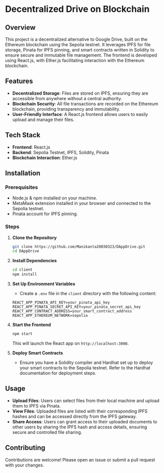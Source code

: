 # Decentralized Drive on Blockchain

## Overview
This project is a decentralized alternative to Google Drive, built on the Ethereum blockchain using the Sepolia testnet. It leverages IPFS for file storage, Pinata for IPFS pinning, and smart contracts written in Solidity to ensure secure and immutable file management. The frontend is developed using React.js, with Ether.js facilitating interaction with the Ethereum blockchain.

## Features
- **Decentralized Storage**: Files are stored on IPFS, ensuring they are accessible from anywhere without a central authority.
- **Blockchain Security**: All file transactions are recorded on the Ethereum blockchain, providing transparency and immutability.
- **User-Friendly Interface**: A React.js frontend allows users to easily upload and manage their files.

## Tech Stack
- **Frontend**: React.js
- **Backend**: Sepolia Testnet, IPFS, Solidity, Pinata
- **Blockchain Interaction**: Ether.js

## Installation

### Prerequisites
- Node.js & npm installed on your machine.
- MetaMask extension installed in your browser and connected to the Sepolia testnet.
- Pinata account for IPFS pinning.

### Steps
1. **Clone the Repository**
    ```bash
    git clone https://github.com/Manikanta20030323/DAppDrive.git
    cd DAppDrive
    ```

2. **Install Dependencies**
    ```bash
    cd client
    npm install
    ```

3. **Set Up Environment Variables**
    - Create a `.env` file in the `client` directory with the following content:
    ```env
    REACT_APP_PINATA_API_KEY=your_pinata_api_key
    REACT_APP_PINATA_SECRET_API_KEY=your_pinata_secret_api_key
    REACT_APP_CONTRACT_ADDRESS=your_smart_contract_address
    REACT_APP_ETHEREUM_NETWORK=sepolia
    ```

4. **Start the Frontend**
    ```bash
    npm start
    ```
    This will launch the React app on `http://localhost:3000`.

5. **Deploy Smart Contracts**
    - Ensure you have a Solidity compiler and Hardhat set up to deploy your smart contracts to the Sepolia testnet. Refer to the Hardhat documentation for deployment steps.

## Usage
- **Upload Files**: Users can select files from their local machine and upload them to IPFS via Pinata.
- **View Files**: Uploaded files are listed with their corresponding IPFS hashes and can be accessed directly from the IPFS gateway.
- **Share Access**: Users can grant access to their uploaded documents to other users by sharing the IPFS hash and access details, ensuring secure and controlled file sharing.


## Contributing
Contributions are welcome! Please open an issue or submit a pull request with your changes.


```

